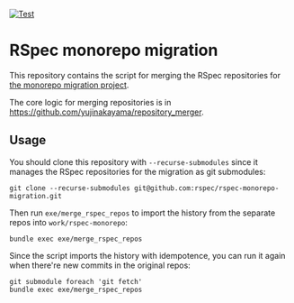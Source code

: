 [![Test](https://github.com/rspec/rspec-monorepo-migration/actions/workflows/test.yml/badge.svg)](https://github.com/rspec/rspec-monorepo-migration/actions/workflows/test.yml)

# RSpec monorepo migration

This repository contains the script for merging the RSpec repositories for [the monorepo migration project](https://github.com/rspec/rspec-core/issues/2509#issuecomment-939110402).

The core logic for merging repositories is in https://github.com/yujinakayama/repository_merger.

## Usage

You should clone this repository with `--recurse-submodules` since it manages the RSpec repositories for the migration as git submodules:

```
git clone --recurse-submodules git@github.com:rspec/rspec-monorepo-migration.git
```

Then run `exe/merge_rspec_repos` to import the history from the separate repos into `work/rspec-monorepo`:

```
bundle exec exe/merge_rspec_repos
```

Since the script imports the history with idempotence, you can run it again when there're new commits in the original repos:

```
git submodule foreach 'git fetch'
bundle exec exe/merge_rspec_repos
```
